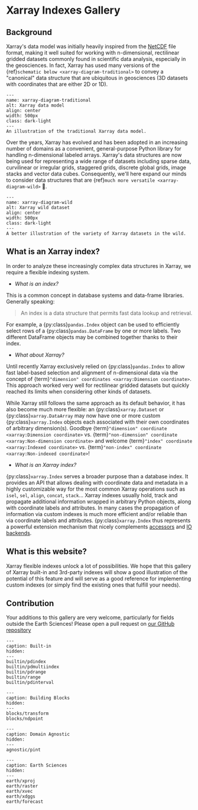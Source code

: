 # Xarray Indexes Gallery

## Background

Xarray's data model was initially heavily inspired from the
[NetCDF](https://www.unidata.ucar.edu/software/netcdf/) file format, making it
well suited for working with n-dimensional, rectilinear gridded datasets
commonly found in scientific data analysis, especially in the geosciences. In
fact, Xarray has used many versions of the {ref}`schematic below <xarray-diagram-traditional>` to convey a "canonical" data structure that are
ubiquitous in geosciences (3D datasets with coordinates that are either 2D or
1D).

```{figure} _static/figs/xarray-dataset-diagram-legacy.png
---
name: xarray-diagram-traditional
alt: Xarray data model
align: center
width: 500px
class: dark-light
---
An illustration of the traditional Xarray data model.
```

Over the years, Xarray has evolved and has been adopted in an increasing number
of domains as a convenient, general-purpose Python library for handling
n-dimensional labeled arrays. Xarray's data structures are now being used for
representing a wide range of datasets including sparse data, curvilinear or
irregular grids, staggered grids, discrete global grids, image stacks and vector
data cubes. Consequently, we'll here expand our minds to consider data
structures that are {ref}`much more versatile <xarray-diagram-wild>` 🤯.

```{figure} _static/figs/xarray-dataset-diagram-new.png
---
name: xarray-diagram-wild
alt: Xarray wild dataset
align: center
width: 500px
class: dark-light
---
A better illustration of the variety of Xarray datasets in the wild.
```

## What is an Xarray index?

In order to analyze these increasingly complex data structures in Xarray, we
require a flexible indexing system.

- _What is an index?_

This is a common concept in database systems and data-frame libraries. Generally
speaking:

> An index is a data structure that permits fast data lookup and retrieval.

For example, a {py:class}`pandas.Index` object can be used to efficiently select
rows of a {py:class}`pandas.DataFrame` by one or more labels. Two different
DataFrame objects may be combined together thanks to their index.

- _What about Xarray?_

Until recently Xarray exclusively relied on {py:class}`pandas.Index` to allow
fast label-based selection and alignment of n-dimensional data via the concept
of {term}`"dimension" coordinates <xarray:Dimension coordinate>`. This approach
worked very well for rectilinear gridded datasets but quickly reached its limits
when considering other kinds of datasets.

While Xarray still follows the same approach as its default behavior, it has
also become much more flexible: an {py:class}`xarray.Dataset` or
{py:class}`xarray.DataArray` may now have one or more custom
{py:class}`xarray.Index` objects each associated with their own coordinates of
arbitrary dimension(s). Goodbye {term}`"dimension" coordinate <xarray:Dimension coordinate>` vs. {term}`"non-dimension" coordinate <xarray:Non-dimension coordinate>` and welcome {term}`"index" coordinate <xarray:Indexed coordinate>`
vs. {term}`"non-index" coordinate <xarray:Non-indexed coordinate>`!

- _What is an Xarray index?_

{py:class}`xarray.Index` serves a broader purpose than a database index. It
provides an API that allows dealing with coordinate data and metadata in a
highly customizable way for the most common Xarray operations such as `isel`,
`sel`, `align`, `concat`, `stack`... Xarray indexes usually hold, track and
propagate additional information wrapped in arbitrary Python objects, along with
coordinate labels and attributes. In many cases the propagation of information
via custom indexes is much more efficient and/or reliable than via coordinate
labels and attributes. {py:class}`xarray.Index` thus represents a powerful
extension mechanism that nicely complements
[accessors](https://docs.xarray.dev/en/stable/internals/extending-xarray.html)
and [IO
backends](https://docs.xarray.dev/en/stable/internals/how-to-add-new-backend.html).

## What is this website?

Xarray flexible indexes unlock a lot of possibilities. We hope that this gallery
of Xarray built-in and 3rd-party indexes will show a good illustration of the
potential of this feature and will serve as a good reference for implementing
custom indexes (or simply find the existing ones that fulfill your needs).

## Contribution

Your additions to this gallery are very welcome, particularly for fields outside the Earth Sciences! Please open a pull request on [our GitHub repository](https://github.com/xarray-contrib/xarray-indexes)

```{toctree}
---
caption: Built-in
hidden:
---
builtin/pdindex
builtin/pdmultiindex
builtin/pdrange
builtin/range
builtin/pdinterval
```

```{toctree}
---
caption: Building Blocks
hidden:
---
blocks/transform
blocks/ndpoint
```

```{toctree}
---
caption: Domain Agnostic
hidden:
---
agnostic/pint
```

```{toctree}
---
caption: Earth Sciences
hidden:
---
earth/xproj
earth/raster
earth/xvec
earth/xdggs
earth/forecast
```
